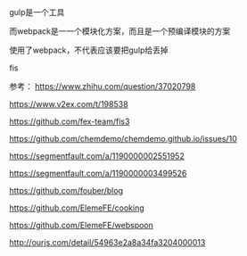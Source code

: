gulp是一个工具

而webpack是一一个模块化方案，而且是一个预编译模块的方案


使用了webpack，不代表应该要把gulp给丢掉



fis



参考：
https://www.zhihu.com/question/37020798

https://www.v2ex.com/t/198538

https://github.com/fex-team/fis3

https://github.com/chemdemo/chemdemo.github.io/issues/10

https://segmentfault.com/a/1190000002551952

https://segmentfault.com/a/1190000003499526

https://github.com/fouber/blog

https://github.com/ElemeFE/cooking

https://github.com/ElemeFE/webspoon

http://ourjs.com/detail/54963e2a8a34fa3204000013